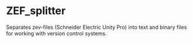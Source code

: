 # ZEF_splitter
Separates zev-files (Schneider Electric Unity Pro) into text and binary files for working with version control systems.
